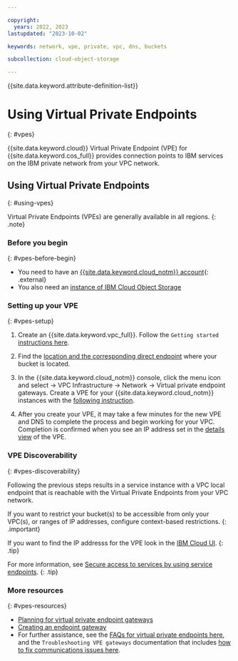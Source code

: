 ```yaml
---

copyright:
  years: 2022, 2023
lastupdated: "2023-10-02"

keywords: network, vpe, private, vpc, dns, buckets

subcollection: cloud-object-storage

---
```


{{site.data.keyword.attribute-definition-list}}

# Using Virtual Private Endpoints
{: #vpes}


{{site.data.keyword.cloud}} Virtual Private Endpoint (VPE) for {{site.data.keyword.cos_full}} provides connection points to IBM services on the IBM private network from your VPC network.


## Using Virtual Private Endpoints
{: #using-vpes}

Virtual Private Endpoints (VPEs) are generally available in all regions.
{: .note}

### Before you begin
{: #vpes-before-begin}

- You need to have an [{{site.data.keyword.cloud_notm}} account](https://cloud.ibm.com/registration){: .external}
- You also need an [instance of IBM Cloud Object Storage](http://cloud.ibm.com/catalog/services/cloud-object-storage)

### Setting up your VPE
{: #vpes-setup}

1. Create an {{site.data.keyword.vpc_full}}. Follow the `Getting started` [instructions here](/docs/vpc?topic=vpc-getting-started).

1. Find the [location and the corresponding direct endpoint](/docs/cloud-object-storage?topic=cloud-object-storage-endpoints) where your bucket is located.

1. In the {{site.data.keyword.cloud_notm}} console, click the menu icon and select -> VPC Infrastructure -> Network -> Virtual private endpoint gateways. Create a VPE for your {{site.data.keyword.cloud_notm}} instances with the [following instruction](/docs/vpc?topic=vpc-about-vpe).

1. After you create your VPE, it may take a few minutes for the new VPE and DNS to complete the process and begin working for your VPC. Completion is confirmed when you see an IP address set in the [details view](/docs/vpc?topic=vpc-vpe-viewing-details-of-an-endpoint-gateway) of the VPE.

### VPE Discoverability
{: #vpes-discoverability}

Following the previous steps results in a service instance with a VPC local endpoint that is reachable with the Virtual Private Endpoints from your VPC network.

If you want to restrict your bucket(s) to be accessible from only your VPC(s), or ranges of IP addresses, configure context-based restrictions.
{: .important}

If you want to find the IP addresss for the VPE look in the [IBM Cloud UI](https://cloud.ibm.com/vpc-ext/network/endpointGateways).
{: .tip}

For more information, see [Secure access to services by using service endpoints](/docs/account?topic=account-service-endpoints-overview).
{: .tip}

### More resources
{: #vpes-resources}

- [Planning for virtual private endpoint gateways](/docs/vpc?topic=vpc-planning-considerations)
- [Creating an endpoint gateway](/docs/vpc?topic=vpc-ordering-endpoint-gateway)
- For further assistance, see the [FAQs for virtual private endpoints here](/docs/vpc?topic=vpc-faqs-vpe), and the `Troubleshooting VPE gateways` documentation that includes [how to fix communications issues here](/docs/vpc?topic=vpc-troubleshoot-cannot-communicate).

